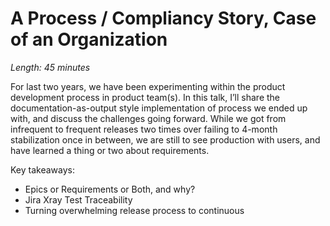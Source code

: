 # A Process / Compliancy Story, Case of an Organization

*Length: 45 minutes*

For last two years, we have been experimenting within the product development process in product team(s). 
In this talk, I’ll share the documentation-as-output style implementation of  process we ended up with, 
and discuss the challenges going forward. While we got from infrequent to frequent releases two times over failing 
to 4-month stabilization once in between, we are still to see production with users, and have learned 
a thing or two about requirements. 

Key takeaways:
- Epics or Requirements or Both, and why?
- Jira Xray Test Traceability
- Turning overwhelming release process to continuous
